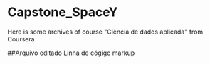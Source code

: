 # Capstone_SpaceY
Here is some archives of course "Ciência de dados aplicada" from Coursera

##Arquivo editado
Linha de cógigo markup
